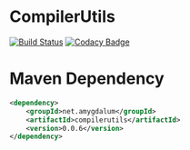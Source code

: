 CompilerUtils
=============
[![Build Status](https://api.travis-ci.org/almondtools/compilerutils.svg)](https://travis-ci.org/almondtools/compilerutils)
[![Codacy Badge](https://api.codacy.com/project/badge/Grade/7c9f429142624e3ca104ce4d67876dab)](https://www.codacy.com/project/almondtools/compilerutils/dashboard?utm_source=github.com&utm_medium=referral&utm_content=almondtools/compilerutils&utm_campaign=Badge_Grade_Dashboard)

Maven Dependency
================

```xml
<dependency>
    <groupId>net.amygdalum</groupId>
    <artifactId>compilerutils</artifactId>
    <version>0.0.6</version>
</dependency>
```